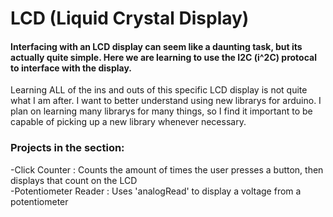 # LCD (Liquid Crystal Display)  
#### Interfacing with an LCD display can seem like a daunting task, but its actually quite simple. Here we are learning to use the I2C (i^2C) protocal to interface with the display.  

Learning ALL of the ins and outs of this specific LCD display is not quite what I am after. I want to better understand using new librarys for arduino. I plan on learning many librarys for many things, so I find it important to be capable of picking up a new library whenever necessary.

### Projects in the section:  
-Click Counter : Counts the amount of times the user presses a button, then displays that count on the LCD  
-Potentiometer Reader : Uses 'analogRead' to display a voltage from a potentiometer  

